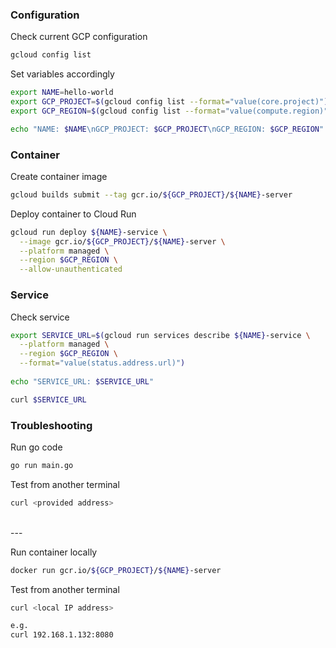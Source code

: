 ### Configuration

Check current GCP configuration
```bash
gcloud config list
```

Set variables accordingly
```bash
export NAME=hello-world
export GCP_PROJECT=$(gcloud config list --format="value(core.project)")
export GCP_REGION=$(gcloud config list --format="value(compute.region)")

echo "NAME: $NAME\nGCP_PROJECT: $GCP_PROJECT\nGCP_REGION: $GCP_REGION"
```
### Container

Create container image
```bash
gcloud builds submit --tag gcr.io/${GCP_PROJECT}/${NAME}-server
```

Deploy container to Cloud Run
```bash
gcloud run deploy ${NAME}-service \
  --image gcr.io/${GCP_PROJECT}/${NAME}-server \
  --platform managed \
  --region $GCP_REGION \
  --allow-unauthenticated
```

### Service

Check service
```bash
export SERVICE_URL=$(gcloud run services describe ${NAME}-service \
  --platform managed \
  --region $GCP_REGION \
  --format="value(status.address.url)")
  
echo "SERVICE_URL: $SERVICE_URL"

curl $SERVICE_URL
``` 

### Troubleshooting

Run go code
```bash
go run main.go
```

Test from another terminal
```bash
curl <provided address>
```
<br>
---

Run container locally 
```bash
docker run gcr.io/${GCP_PROJECT}/${NAME}-server 
```

Test from another terminal
```bash
curl <local IP address>

e.g. 
curl 192.168.1.132:8080
```
